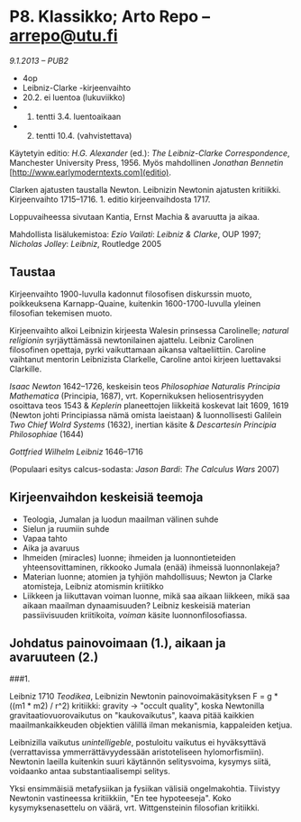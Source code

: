 # P8. Klassikko; Arto Repo &ndash; arrepo@utu.fi #
*9.1.2013 &ndash; PUB2*

* 4op
* Leibniz-Clarke -kirjeenvaihto
* 20.2. ei luentoa (lukuviikko)
* 1. tentti 3.4. luentoaikaan
* 2. tentti 10.4. (vahvistettava)

Käytetyin editio: *H.G. Alexander* (ed.): _The Leibniz-Clarke Correspondence_, Manchester University Press, 1956. Myös mahdollinen *Jonathan Bennetin* [http://www.earlymoderntexts.com](editio).

Clarken ajatusten taustalla Newton. Leibnizin Newtonin ajatusten kritiikki. Kirjeenvaihto 1715&ndash;1716. 1. editio kirjeenvaihdosta 1717.

Loppuvaiheessa sivutaan Kantia, Ernst Machia &amp; avaruutta ja aikaa.

Mahdollista lisälukemistoa: *Ezio Vailati*: _Leibniz &amp; Clarke_, OUP 1997; *Nicholas Jolley*: _Leibniz_, Routledge 2005

## Taustaa ##

Kirjeenvaihto 1900-luvulla kadonnut filosofisen diskurssin muoto, poikkeuksena Karnapp-Quaine, kuitenkin 1600-1700-luvulla yleinen filosofian tekemisen muoto.

Kirjeenvaihto alkoi Leibnizin kirjeesta Walesin prinsessa Carolinelle; _natural religionin_ syrjäyttämässä newtonilainen ajattelu. Leibniz Carolinen filosofinen opettaja, pyrki vaikuttamaan aikansa valtaeliittiin. Caroline vaihtanut mentorin Leibnizista Clarkelle, Caroline antoi kirjeen luettavaksi Clarkille.

*Isaac Newton* 1642&ndash;1726, keskeisin teos _Philosophiae Naturalis
Principia Mathematica_ (Principia, 1687), vrt. Kopernikuksen
heliosentrisyyden osoittava teos 1543 &amp; *Keplerin* planeettojen liikkeitä
koskevat lait 1609, 1619 (Newton johti Principiassa nämä omista laeistaan)
&amp; luonnollisesti Galilein _Two Chief Wolrd Systems_ (1632), inertian käsite
&amp; *Descartesin* _Principia Philosophiae_ (1644)

*Gottfried Wilhelm Leibniz* 1646&ndash;1716

(Populaari esitys calcus-sodasta: *Jason Bardi*: _The Calculus Wars_ 2007)

## Kirjeenvaihdon keskeisiä teemoja ##

* Teologia, Jumalan ja luodun maailman välinen suhde
* Sielun ja ruumiin suhde
* Vapaa tahto
* Aika ja avaruus
* Ihmeiden (miracles) luonne; ihmeiden ja luonnontieteiden yhteensovittaminen, rikkooko Jumala (enää) ihmeissä luonnonlakeja?
* Materian luonne; atomien ja tyhjiön mahdollisuus; Newton ja Clarke atomisteja, Leibniz atomismin kriitikko
* Liikkeen ja liikuttavan voiman luonne, mikä saa aikaan liikkeen, mikä saa aikaan maailman dynaamisuuden? Leibniz keskeisiä materian passiivisuuden kriitikoita, _voiman_ käsite luonnonfilosofiassa.

## Johdatus painovoimaan (1.), aikaan ja avaruuteen (2.) ##

###1. 

Leibniz 1710 _Teodikea_, Leibnizin Newtonin painovoimakäsityksen F = g * ((m1 * m2) / r^2) kritiikki: gravity &rarr; "occult quality", koska Newtonilla gravitaatiovuorovaikutus on "kaukovaikutus", kaava pitää kaikkien maailmankaikkeuden objektien välillä ilman mekanismia, kappaleiden ketjua. 

Leibnizilla vaikutus _unintelligeble_, postuloitu vaikutus ei hyväksyttävä (verrattavissa ymmerrättävyydessään aristoteliseen hylomorfismiin). Newtonin laeilla kuitenkin suuri käytännön selitysvoima, kysymys siitä, voidaanko antaa substantiaalisempi selitys.

Yksi ensimmäisiä metafysiikan ja fysiikan välisiä ongelmakohtia. Tiivistyy Newtonin vastineessa kritiikkiin, "En tee hypoteeseja". Koko
kysymyksenasettelu on väärä, vrt. Wittgensteinin filosofian kritiikki.

